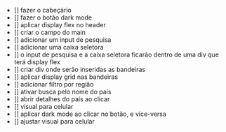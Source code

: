 - [] fazer o cabeçário
- [] fazer o botão dark mode
- [] aplicar display flex no header
- [] criar o campo do main
- [] adicionar um input de pesquisa
- [] adicionar uma caixa seletora
- [] o input de pesquisa e a caixa seletora ficarão dentro de uma div que terá display flex
- [] criar div onde serão inseridas as bandeiras
- [] aplicar display grid nas bandeiras
- [] adicionar filtro por região
- [] ativar busca pelo nome do país
- [] abrir detalhes do país ao clicar
- [] visual para celular
- [] aplicar dark mode ao clicar no botão, e vice-versa
- [] ajustar visual para celular